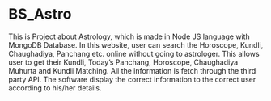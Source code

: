 # BS_Astro
This is Project about Astrology, which is made in Node JS language with MongoDB Database.
In this website, user can search the Horoscope, Kundli, Chaughadiya, Panchang etc. online without going to astrologer.
This allows user to get their Kundli, Today’s Panchang, Horoscope, Chaughadiya Muhurta and Kundli Matching.
All the information is fetch through the third party API.
The software display the correct information to the correct user according to his/her details.
